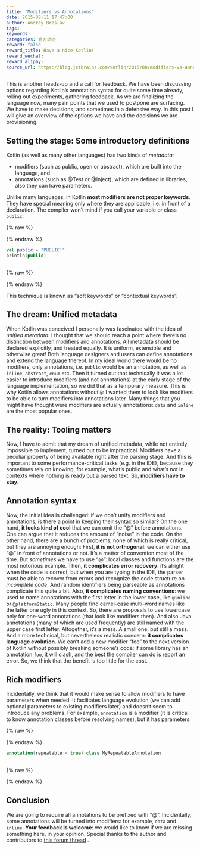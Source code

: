 ```yaml
---
title: "Modifiers vs Annotations"
date: 2015-08-11 17:47:00
author: Andrey Breslav
tags:
keywords:
categories: 官方动态
reward: false
reward_title: Have a nice Kotlin!
reward_wechat:
reward_alipay:
source_url: https://blog.jetbrains.com/kotlin/2015/08/modifiers-vs-annotations/
---
```


This is another heads-up and a call for feedback. We have been discussing options regarding Kotlin’s annotation syntax for quite some time already, rolling out experiments, gathering feedback. As we are finalizing the language now, many pain points that we used to postpone are surfacing. We have to make decisions, and sometimes in a defensive way. In this post I will give an overview of the options we have and the decisions we are provisioning.
## Setting the stage: Some introductory definitions

Kotlin (as well as many other languages) has two kinds of <em>metadata</em>:

* modifiers (such as public, open or abstract), which are built into the language, and
* annotations (such as @Test or @Inject), which are defined in libraries, also they can have parameters.

Unlike many languages, in Kotlin <strong>most modifiers are not proper keywords</strong>. They have special meaning only where they are applicable, i.e. in front of a declaration. The compiler won’t mind if you call your variable or class <code>public</code>:

{% raw %}
<p></p>
{% endraw %}

```kotlin
val public = "PUBLIC!"
println(public)
 
```

{% raw %}
<p></p>
{% endraw %}

This technique is known as “soft keywords” or “contextual keywords”.<span id="more-2437"></span>
## The dream: Unified metadata

When Kotlin was conceived I personally was fascinated with the idea of <em>unified metadata</em>: I thought that we should reach a point where there’s no distinction between modifiers and annotations. All metadata should be declared explicitly, and treated equally. It is uniform, extensible and otherwise great! Both language designers and users can define annotations and extend the language thereof. In my ideal world there would be no modifiers, only annotations, i.e. <code>public</code> would be an annotation, as well as <code>inline</code>, <code>abstract</code>, <code>enum</code> etc.
Then it turned out that technically it was a lot easier to introduce modifiers (and not annotations) at the early stage of the language implementation, so we did that as a temporary measure.
This is why Kotlin allows annotations without <code>@</code>: I wanted them to look like modifiers to be able to turn modifiers into annotations later. Many things that you might have thought were modifiers are actually annotations: <code>data</code> and <code>inline</code> are the most popular ones.
## The reality: Tooling matters

Now, I have to admit that my dream of unified metadata, while not entirely impossible to implement, turned out to be impractical.
Modifiers have a peculiar property of being available right after the parsing stage. And this is important to some performance-critical tasks (e.g. in the IDE), because they sometimes rely on knowing, for example, what’s public and what’s not in contexts where nothing is ready but a parsed text.
So, <strong>modifiers have to stay</strong>.
## Annotation syntax

Now, the initial idea is challenged: if we don’t unify modifiers and annotations, is there a point in keeping their syntax so similar?
On the one hand, <strong>it looks kind of cool</strong> that we can omit the “@” before annotations. One can argue that it reduces the amount of “noise” in the code.
On the other hand, there are a bunch of problems, none of which is really critical, but they are annoying enough:
First, <strong>it is not orthogonal</strong>: we can either use “@” in front of annotations or not. It’s a matter of convention most of the time. But <em>sometimes</em> we have to use “@”: local classes and functions are the most notorious example.
Then, <strong>it complicates error recovery</strong>: it’s alright when the code is correct, but when you are typing in the IDE, the parser must be able to recover from errors and recognize the code structure on <em>incomplete code</em>. And random identifiers being parseable as annotations complicate this quite a bit.
Also, <strong>it complicates naming conventions</strong>: we used to name annotations with the first letter in the lower case, like <code>@inline</code> or <code>@platformStatic</code>. Many people find camel-case multi-word names like the latter one ugly in this context. So, there are proposals to use lowercase only for one-word annotations (that look like modifiers then). And also Java annotations (many of which are used frequently) are still named with the upper case first letter. Altogether, it’s a mess. A small one, but still a mess.
And a more technical, but nevertheless realistic concern: <strong>it complicates language evolution</strong>. We can’t add a new modifier “foo” to the next version of Kotlin without possibly breaking someone’s code: if some library has an annotation <code>foo</code>, it will clash, and the best the compiler can do is report an error.
So, we think that the benefit is too little for the cost.
## Rich modifiers

Incidentally, we think that it would make sense to allow modifiers to have parameters when needed. It facilitates language evolution (we can add optional parameters to existing modifiers later) and doesn’t seem to introduce any problems. For example, <code>annotation</code> is a modifier (it is critical to know annotation classes before resolving names), but it has parameters:

{% raw %}
<p></p>
{% endraw %}

```kotlin
annotation(repeatable = true) class MyRepeatableAnnotation
 
```

{% raw %}
<p></p>
{% endraw %}

## Conclusion

We are going to require all annotations to be prefixed with “@”.
Incidentally, some annotations will be turned into modifiers: for example, <code>data</code> and <code>inline</code>.
<strong>Your feedback is welcome</strong>: we would like to know if we are missing something here, in your opinion.
Special thanks to the author and contributors to  [this forum thread](https://devnet.jetbrains.com/message/5549947) .

